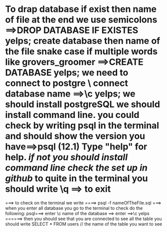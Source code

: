  To drap database if exist then name of file at the end we use semicolons 
==>DROP DATABASE IF EXISTES yelps;
create database then name of the file snake case if multiple words like grovers_groomer
==>CREATE DATABASE yelps;
 we need to connect to postgre \ connect database name
==>\c yelps;
we should install postgreSQL
we should install command line. you could check by writing psql in the terminal and should show the version you have==>psql (12.1) Type "help" for help.
*if not you should install command line check the set up in github*
to quite in the terminal you should write \q ==> to exit
============================================================
===> to check on the terminal we write ====> psql -f nameOfTheFile.sql
===> when you enter all database you go to the terminal to check do the following:
psql===> enter
\c name of the database ==> enter
==>\c yelps 
======> then you should see that you are connected to see all the table you should write 
SELECT *  FROM users // the name of the table you want to see


